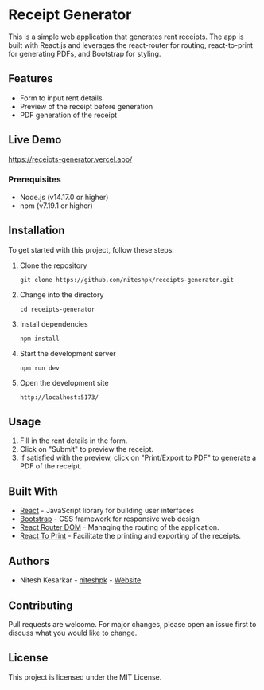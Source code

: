 # Receipt Generator

This is a simple web application that generates rent receipts. The app is built with React.js and leverages the react-router for routing, react-to-print for generating PDFs, and Bootstrap for styling.

## Features

- Form to input rent details
- Preview of the receipt before generation
- PDF generation of the receipt

## Live Demo

https://receipts-generator.vercel.app/

### Prerequisites

- Node.js (v14.17.0 or higher)
- npm (v7.19.1 or higher)

## Installation

To get started with this project, follow these steps:

1. Clone the repository

   ```
   git clone https://github.com/niteshpk/receipts-generator.git
   ```

2. Change into the directory

   ```
   cd receipts-generator
   ```

3. Install dependencies

   ```
   npm install
   ```

4. Start the development server

   ```
   npm run dev
   ```

5. Open the development site
   ```
   http://localhost:5173/
   ```

## Usage

1. Fill in the rent details in the form.
2. Click on "Submit" to preview the receipt.
3. If satisfied with the preview, click on "Print/Export to PDF" to generate a PDF of the receipt.

## Built With

- [React](https://reactjs.org/) - JavaScript library for building user interfaces
- [Bootstrap](https://getbootstrap.com/) - CSS framework for responsive web design
- [React Router DOM](https://reactrouter.com/) - Managing the routing of the application.
- [React To Print](https://www.npmjs.com/package/react-to-print) - Facilitate the printing and exporting of the receipts.

## Authors

- Nitesh Kesarkar - [niteshpk](https://github.com/niteshpk) - [Website](https://codewithnitesh.com/)

## Contributing

Pull requests are welcome. For major changes, please open an issue first to discuss what you would like to change.

## License

This project is licensed under the MIT License.
